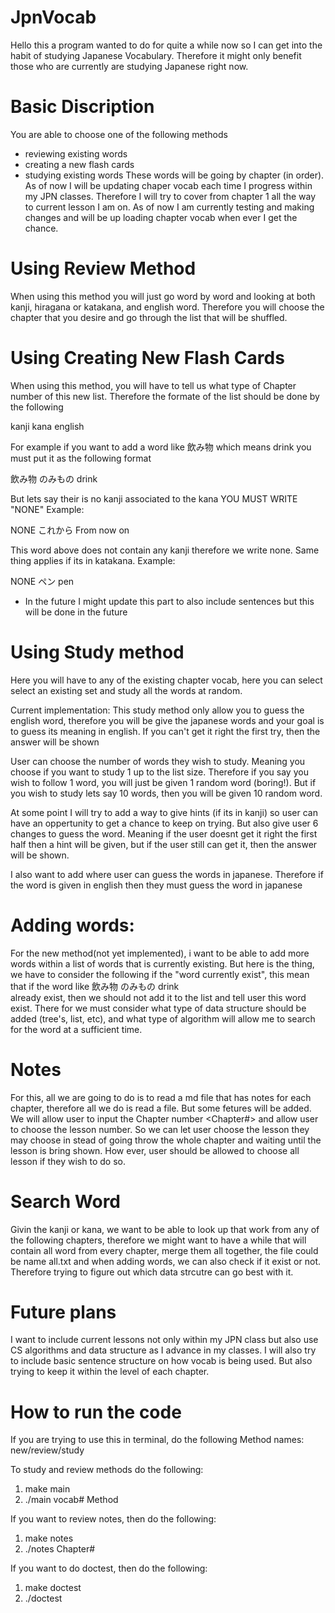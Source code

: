 # JpnVocab

Hello this a program wanted to do for quite a while now so I can get into the habit of studying Japanese Vocabulary. Therefore it might only benefit those who are currently are studying Japanese right now. 

# Basic Discription 

You are able to choose one of the following methods 
- reviewing existing words
- creating a new flash cards
- studying existing words
These words will be going by chapter (in order). As of now I will be updating chaper vocab each time I progress within my JPN classes. Therefore I will try to cover from chapter 1 all the way to current lesson I am on.
As of now I am currently testing and making changes and will be up loading chapter vocab when ever I get the chance.

# Using Review Method

When using this method you will just go word by word and looking at both kanji, hiragana or katakana, and english word. Therefore you will choose the chapter that you desire and go through the list that will be shuffled.  

# Using Creating New Flash Cards

When using this method, you will have to tell us what type of Chapter number of this new list. Therefore the formate of the list should be done by the following 

kanji           kana            english

For example if you want to add a word like 飲み物 which means drink you must put it as the following format 

飲み物          のみもの            drink

But lets say their is no kanji associated to the kana YOU MUST WRITE "NONE"
Example:

NONE			これから		From now on

This word above does not contain any kanji therefore we write none. Same thing applies if its in katakana. 
Example:

NONE             ペン           pen

* In the future I might update this part to also include sentences but this will be done in the future

# Using Study method

Here you will have to any of the existing chapter vocab, here you can select select an existing set and study all the words at random. 

Current implementation:
This study method only allow you to guess the english word, therefore you will be give the japanese words and your goal is to guess its meaning in english. If you can't get it right the first try, then the answer will be shown

User can choose the number of words they wish to study. Meaning you choose if you want to study 1 up to the list size. Therefore if you say you wish to follow 1 word, you will just be given 1 random word (boring!). But if you wish to study lets say 10 words, then you will be given 10 random word. 

At some point I will try to add a way to give hints (if its in kanji) so user can have an oppertunity to get a chance to keep on trying. But also give user 6 changes to guess the word. Meaning if the user doesnt get it right the first half then a hint will be given, but if the user still can get it, then the answer will be shown. 

I also want to add where user can guess the words in japanese. Therefore if the word is given in english then they must guess the word in japanese

# Adding words:

For the new method(not yet implemented), i want to be able to add more words within a list of words that is currently existing. But here is the thing, we have to consider the following if the "word currently exist", this mean that if the word like 飲み物          のみもの            drink          
already exist, then we should not add it to the list and tell user this word exist.
There for we must consider what type of data structure should be added (tree's, list, etc), and what type of algorithm will allow me to search for the word at a sufficient time. 
# Notes

For this, all we are going to do is to read a md file that has notes for each chapter, therefore all we do is read a file. But some fetures will be added.
We will allow user to input the Chapter number <Chapter#> and allow user to choose the lesson number. So we can let user choose the lesson they may choose in stead of going throw the whole chapter and waiting until the lesson is bring shown. How ever, user should be allowed to choose all lesson if they wish to do so. 

# Search Word

Givin the kanji or kana, we want to be able to look up that work from any of the following chapters, therefore we might want to have a while that will contain all word from every chapter, merge them all together, the file could be name all.txt and when adding words, we can also check if it exist or not. 
Therefore trying to figure out which data strcutre can go best with it.

# Future plans

I want to include current lessons not only within my JPN class but also use CS algorithms and data structure as I advance in my classes. 
I will also try to include basic sentence structure on how vocab is being used. But also trying to keep it within the level of each chapter.

# How to run the code

If you are trying to use this in terminal, do the following 
Method names: new/review/study 

To study and review methods do the following:
1. make main
2. ./main vocab# Method

If you want to review notes, then do the following:
1. make notes
2. ./notes Chapter#

If you want to do doctest, then do the following:
1. make doctest
2. ./doctest